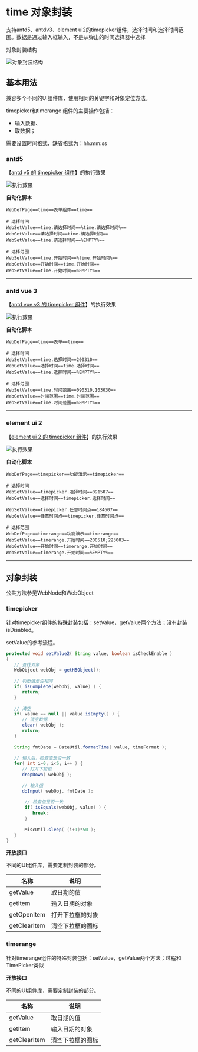 # time 对象封装

支持antd5、antdv3、element ui2的timepicker组件，选择时间和选择时间范围。数据是通过输入框输入，不是从弹出的时间选择器中选择

对象封装结构

![对象封装结构](https://raw.gitmirror.com/skywoo0128/willing/main/doc/web/object/time/stuc.png "对象封装结构")


## 基本用法

兼容多个不同的UI组件库，使用相同的关键字和对象定位方法。

timepicker和timerange 组件的主要操作包括：
- 输入数据、
- 取数据；

需要设置时间格式，缺省格式为：hh:mm:ss

### antd5 

【[antd v5 的 timepicker 组件](https://ant-design.antgroup.com/components/time-picker-cn)】的执行效果

![执行效果](https://raw.gitmirror.com/skywoo0128/willing/main/doc/web/object/time/antd.gif "执行效果")

**自动化脚本**
```
WebDefPage==time==表单组件==time==

# 选择时间
WebSetValue==time.请选择时间==%time.请选择时间%==
WebGetValue==请选择时间==time.请选择时间==
WebSetValue==time.请选择时间==%EMPTY%==

# 选择范围
WebSetValue==time.开始时间==%time.开始时间%==
WebGetValue==开始时间==time.开始时间==
WebSetValue==time.开始时间==%EMPTY%==
```


***

### antd vue 3

【[antd vue v3 的 timepicker 组件](https://www.antdv.com/components/time-picker-cn)】的执行效果

![执行效果](https://raw.gitmirror.com/skywoo0128/willing/main/doc/web/object/time/antdv.gif "执行效果")

**自动化脚本**
```
WebDefPage==time==表单==time==

# 选择时间
WebSetValue==time.选择时间==200310==
WebGetValue==选择时间==time.选择时间==
WebSetValue==time.选择时间==%EMPTY%==

# 选择范围
WebSetValue==time.时间范围==090310,103030==
WebGetValue==时间范围==time.时间范围==
WebSetValue==time.时间范围==%EMPTY%==
```



***

### element ui 2

【[element ui 2 的 timepicker 组件](https://element.eleme.cn/#/zh-CN/component/time-picker)】的执行效果

![执行效果](https://raw.gitmirror.com/skywoo0128/willing/main/doc/web/object/time/eui.gif "执行效果")

**自动化脚本**
```
WebDefPage==timepicker==功能演示==timepicker==

# 选择时间
WebSetValue==timepicker.选择时间==091507==
WebGetValue==选择时间==timepicker.选择时间==

WebSetValue==timepicker.任意时间点==184607==
WebGetValue==任意时间点==timepicker.任意时间点==

# 选择范围
WebDefPage==timerange==功能演示==timerange==
WebSetValue==timerange.开始时间==200510;223003==
WebGetValue==开始时间==timerange.开始时间==
WebSetValue==timerange.开始时间==%EMPTY%==
```

***

## 对象封装

公共方法参见WebNode和WebObject

### timepicker

针对timepicker组件的特殊封装包括：setValue，getValue两个方法；没有封装isDisabled。

setValue的参考流程。

```java
protected void setValue2( String value, boolean isCheckEnable )
{
   // 查找对象
   WebObject webObj = getH5Object();
   
   // 判断值是否相同
   if( isComplete(webObj, value) ) {
      return;
   }
   
   // 清空
   if( value == null || value.isEmpty() ) {
      // 清空数据
      clear( webObj );
      return;
   }
   
   String fmtDate = DateUtil.formatTime( value, timeFormat );
   
   // 输入后，检查值是否一致
   for( int i=0; i<6; i++ ) {
      // 打开下拉框
      dropDown( webObj );
      
      // 输入值
      doInput( webObj, fmtDate );
       
       // 检查值是否一致
       if( isEquals(webObj, value) ) {
          break;
       }
       
       MiscUtil.sleep( (i+1)*50 );
   }
}
```

**开放接口**

不同的UI组件库，需要定制封装的部分。

| 名称 | 说明 |
| --- | --- |
| getValue | 取日期的值 |
| getItem | 输入日期的对象 |
| getOpenItem | 打开下拉框的对象 |
| getClearItem | 清空下拉框的图标 |


### timerange

针对timerange组件的特殊封装包括：setValue，getValue两个方法；过程和TimePicker类似


**开放接口**

不同的UI组件库，需要定制封装的部分。

| 名称 | 说明 |
| --- | --- |
| getValue | 取日期的值 |
| getItem | 输入日期的对象 |
| getClearItem | 清空下拉框的图标 |




